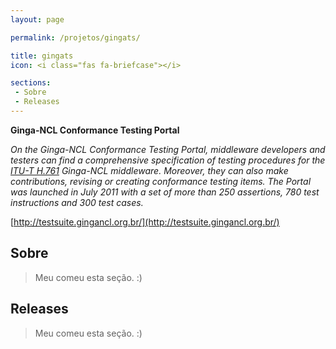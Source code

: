 ```yaml
---
layout: page

permalink: /projetos/gingats/

title: gingats
icon: <i class="fas fa-briefcase"></i>

sections:
 - Sobre
 - Releases
---
```


**Ginga-NCL Conformance Testing Portal**

*On the Ginga-NCL Conformance Testing Portal, middleware developers and testers can find a comprehensive specification of testing procedures for the [ITU-T H.761](http://www.itu.int/rec/T-REC-H.761) Ginga-NCL middleware. Moreover, they can also make contributions, revising or creating conformance testing items. The Portal was launched in July 2011 with a set of more than 250 assertions, 780 test instructions and 300 test cases.*

<i class="fas fa-home fa-lg"></i> [http://testsuite.gingancl.org.br/](http://testsuite.gingancl.org.br/)

## Sobre

>  Meu [<i class="fas fa-dog"></i>](https://pt.wikipedia.org/wiki/Especial:Aleat%C3%B3ria) comeu esta seção. :)

## Releases

>  Meu [<i class="fas fa-dog"></i>](https://pt.wikipedia.org/wiki/Especial:Aleat%C3%B3ria) comeu esta seção. :)